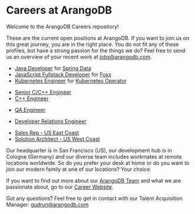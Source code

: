 # Careers at ArangoDB
Welcome to the ArangoDB Careers repository! 

These are the current open positions at ArangoDB. If you want to join us on this great journey, you are in the right place. You do not fit any of these profiles, but have a strong passion for the things we do? Feel free to send us an overview of your recent work at jobs@arangodb.com.

* [Java Developer](https://careers.arangodb.com/p/ffdddf41c0bd01-java-developer-m-f-x) for [Spring Data](https://github.com/arangodb/spring-data)    
* [JavaScript Fullstack Developer](https://careers.arangodb.com/p/04efc6d3270301-javascript-fullstack-developer) for [Foxx](https://github.com/arangodb/foxx-cli)  
* [Kubernetes Engineer](https://careers.arangodb.com/p/eba7aeecaaf701-kubernetes-engineer-m-f) for [Kubernetes Operator](https://github.com/arangodb/kube-arangodb)  

- [Senior C/C++ Engineer](https://careers.arangodb.com/p/603f783b3a3101-senior-developer-c-c-m-f)  
- [C++ Engineer](https://careers.arangodb.com/p/907d31125fda01-c-engineer)  

* [QA Engineer](https://careers.arangodb.com/p/adb74d3aaa6501-qa-engineer)  

* [Developer Relations Engineer](https://careers.arangodb.com/p/9aedd3f2de9801-developer-relations-engineer)  

- [Sales Rep - US East Coast](https://careers.arangodb.com/p/39c9d42c653201-sales-executive-us-east-coast)  
- [Solution Architect - US West Coast](https://careers.arangodb.com/p/3393152289f901-solution-architect-us-west-coast)  

Our headquarter is in San Francisco (US), our development hub is in Cologne (Germany) and our diverse team includes workmates at remote locations worldwide. So do you prefer your desk at home or do you want to join our modern family at one of our locations? Your choice.

If you want to find out more about our [ArangoDB Team](https://arangodb.com/about-arangodb) and what we are passionate about, go to our [Career Website](https://careers.arangodb.com).

Got any questions? Feel free to get in contact with our Talent Acquisition Manager:
gudrun@arangodb.com
